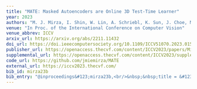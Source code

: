 ```yaml
---
title: "MATE: Masked Autoencoders are Online 3D Test-Time Learner"
year: 2023
authors: "M. J. Mirza, I. Shin, W. Lin, A. Schriebl, K. Sun, J. Choe, M. Kozinski, H. Possegger, I. S. Kweon, K. Yoon, H. Bischof"
venue: "In Proc. of the International Conference on Computer Vision"
venue_abbrev: ICCV
arxiv_url: https://arxiv.org/abs/2211.11432
doi_url: https://doi.ieeecomputersociety.org/10.1109/ICCV51070.2023.01532
publisher_url: https://openaccess.thecvf.com/content/ICCV2023/papers/Mirza_MATE_Masked_Autoencoders_are_Online_3D_Test-Time_Learners_ICCV_2023_paper.pdf
supplemental_url: https://openaccess.thecvf.com/content/ICCV2023/supplemental/Mirza_MATE_Masked_Autoencoders_ICCV_2023_supplemental.pdf
code_url: https://github.com/jmiemirza/MATE
external_url: https://iccv2023.thecvf.com/
bib_id: mirza23b
bib_entry: "@inproceedings&#123;mirza23b,<br/>&nbsp;&nbsp;title = &#123;&#123;MATE: Masked Autoencoders are Online 3D Test-Time Learner&#125;&#125;,<br/>&nbsp;&nbsp;author = &#123;Mirza, M. Jehanzeb and Shin, Inkyu and Lin, Wei and Schriebl, Andreas and Sun, Kunyang and Choe, Jaesung and Kozinski, Mateusz and Possegger, Horst and Kweon, In So and Yoon, Kuk-Jin and Bischof, Horst&#125;,<br/>&nbsp;&nbsp;booktitle = &#123;Proc. of the International Conference on Computer Vision (ICCV)&#125;,<br/>&nbsp;&nbsp;year = &#123;2023&#125;<br/>&#125;"
---
```

